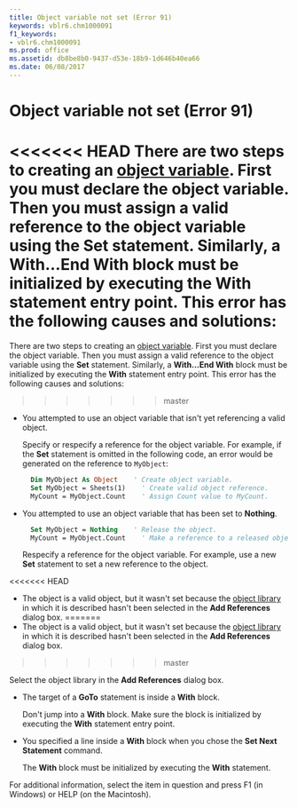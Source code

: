 ```yaml
---
title: Object variable not set (Error 91)
keywords: vblr6.chm1000091
f1_keywords:
- vblr6.chm1000091
ms.prod: office
ms.assetid: db8be8b0-9437-d53e-18b9-1d646b40ea66
ms.date: 06/08/2017
---
```



# Object variable not set (Error 91)

<<<<<<< HEAD
There are two steps to creating an [object variable](../../Glossary/vbe-glossary.md). First you must declare the object variable. Then you must assign a valid reference to the object variable using the **Set** statement. Similarly, a **With...End With** block must be initialized by executing the **With** statement entry point. This error has the following causes and solutions:
=======
There are two steps to creating an [object variable](../../Glossary/vbe-glossary.md#object-variable). First you must declare the object variable. Then you must assign a valid reference to the object variable using the **Set** statement. Similarly, a **With...End With** block must be initialized by executing the **With** statement entry point. This error has the following causes and solutions:
>>>>>>> master

- You attempted to use an object variable that isn't yet referencing a valid object.
    
  Specify or respecify a reference for the object variable. For example, if the **Set** statement is omitted in the following code, an error would be generated on the reference to `MyObject`:
    
  ```vb
    Dim MyObject As Object    ' Create object variable. 
    Set MyObject = Sheets(1)    ' Create valid object reference. 
    MyCount = MyObject.Count    ' Assign Count value to MyCount. 
  ```

- You attempted to use an object variable that has been set to **Nothing**.
    
  ```vb
    Set MyObject = Nothing    ' Release the object. 
    MyCount = MyObject.Count    ' Make a reference to a released object. 
  ```

  Respecify a reference for the object variable. For example, use a new **Set** statement to set a new reference to the object.
    
<<<<<<< HEAD
- The object is a valid object, but it wasn't set because the [object library](../../Glossary/vbe-glossary.md) in which it is described hasn't been selected in the **Add References** dialog box.
=======
- The object is a valid object, but it wasn't set because the [object library](../../Glossary/vbe-glossary.md#object-library) in which it is described hasn't been selected in the **Add References** dialog box.
>>>>>>> master
    
  Select the object library in the **Add References** dialog box.
    
- The target of a **GoTo** statement is inside a **With** block.
    
  Don't jump into a **With** block. Make sure the block is initialized by executing the **With** statement entry point.
    
- You specified a line inside a **With** block when you chose the **Set Next Statement** command.
    
  The **With** block must be initialized by executing the **With** statement.
    

For additional information, select the item in question and press F1 (in Windows) or HELP (on the Macintosh).


